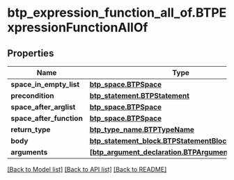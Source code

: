 # btp_expression_function_all_of.BTPExpressionFunctionAllOf

## Properties
Name | Type | Description | Notes
------------ | ------------- | ------------- | -------------
**space_in_empty_list** | [**btp_space.BTPSpace**](BTPSpace.md) |  | [optional] 
**precondition** | [**btp_statement.BTPStatement**](BTPStatement.md) |  | [optional] 
**space_after_arglist** | [**btp_space.BTPSpace**](BTPSpace.md) |  | [optional] 
**space_after_function** | [**btp_space.BTPSpace**](BTPSpace.md) |  | [optional] 
**return_type** | [**btp_type_name.BTPTypeName**](BTPTypeName.md) |  | [optional] 
**body** | [**btp_statement_block.BTPStatementBlock**](BTPStatementBlock.md) |  | [optional] 
**arguments** | [**[btp_argument_declaration.BTPArgumentDeclaration]**](BTPArgumentDeclaration.md) |  | [optional] 

[[Back to Model list]](../README.md#documentation-for-models) [[Back to API list]](../README.md#documentation-for-api-endpoints) [[Back to README]](../README.md)


